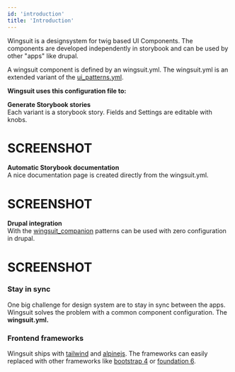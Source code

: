 ```yaml
---
id: 'introduction'
title: 'Introduction'
---
```



Wingsuit is a designsystem for twig based UI Components. The components are developed independently in storybook and can be used by other "apps" like drupal. 

A wingsuit component is defined by an wingsuit.yml.
The wingsuit.yml is an extended variant of the [ui_patterns.yml](https://ui-patterns.readthedocs.io/en/8.x-1.x/content/patterns-definition.html). 


<b>Wingsuit uses this configuration file to:</b>

<b>Generate Storybook stories</b><br>
Each variant is a storybook story. Fields and Settings are editable with knobs.
# SCREENSHOT

<b>Automatic Storybook documentation</b><br>
A nice documentation page is created directly from the wingsuit.yml. 
# SCREENSHOT

<b>Drupal integration</b><br>
With the [wingsuit_companion](https://www.drupal.org/project/wingsuit_companion) patterns can be used with zero configuration in drupal. 
# SCREENSHOT


### <b>Stay in sync</b>
One big challenge for design system are to stay in sync between the apps.
Wingsuit solves the problem with a common component configuration. The <b>wingsuit.yml.</b>

### <b>Frontend frameworks</b>
Wingsuit ships with [tailwind](https://tailwindcss.com/) and [alpinejs](https://github.com/alpinejs/alpine). 
The frameworks can easily replaced with other frameworks like [bootstrap 4](https://getbootstrap.com) or [foundation 6](https://get.foundation/sites/docs/).
